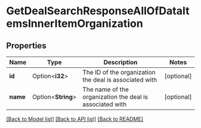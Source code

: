 # GetDealSearchResponseAllOfDataItemsInnerItemOrganization

## Properties

Name | Type | Description | Notes
------------ | ------------- | ------------- | -------------
**id** | Option<**i32**> | The ID of the organization the deal is associated with | [optional]
**name** | Option<**String**> | The name of the organization the deal is associated with | [optional]

[[Back to Model list]](../README.md#documentation-for-models) [[Back to API list]](../README.md#documentation-for-api-endpoints) [[Back to README]](../README.md)


